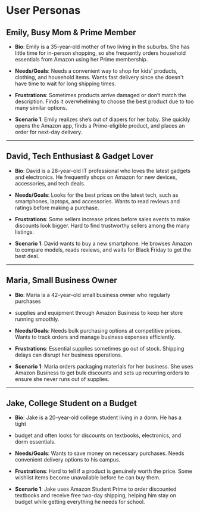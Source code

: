 # User Personas

<!-- a persona -->

## Emily, Busy Mom & Prime Member

- **Bio**: Emily is a 35-year-old mother of two living in the suburbs. She has
  little time for in-person shopping, so she frequently orders household
  essentials from Amazon using her Prime membership.

- **Needs/Goals**: Needs a convenient way to shop for kids' products, clothing,
  and household items. Wants fast delivery since she doesn't have time to wait
  for long shipping times.

- **Frustrations**: Sometimes products arrive damaged or don’t match the
  description. Finds it overwhelming to choose the best product due to too many
  similar options.

- **Scenario 1**: Emily realizes she’s out of diapers for her baby. She quickly
  opens the Amazon app, finds a Prime-eligible product, and places an order for
  next-day delivery.

---

## David, Tech Enthusiast & Gadget Lover

- **Bio**: David is a 28-year-old IT professional who loves the latest gadgets
  and electronics. He frequently shops on Amazon for new devices, accessories,
  and tech deals.

- **Needs/Goals**: Looks for the best prices on the latest tech, such as
  smartphones, laptops, and accessories. Wants to read reviews and ratings
  before making a purchase.

- **Frustrations**: Some sellers increase prices before sales events to make
  discounts look bigger. Hard to find trustworthy sellers among the many
  listings.

- **Scenario 1**: David wants to buy a new smartphone. He browses Amazon to
  compare models, reads reviews, and waits for Black Friday to get the best
  deal.

---

## Maria, Small Business Owner

- **Bio**: Maria is a 42-year-old small business owner who regularly purchases
- supplies and equipment through Amazon Business to keep her store running
  smoothly.
- **Needs/Goals**: Needs bulk purchasing options at competitive prices. Wants to
  track orders and manage business expenses efficiently.

- **Frustrations**: Essential supplies sometimes go out of stock. Shipping
  delays can disrupt her business operations.

- **Scenario 1**: Maria orders packaging materials for her business. She uses
  Amazon Business to get bulk discounts and sets up recurring orders to ensure
  she never runs out of supplies.

---

## Jake, College Student on a Budget

- **Bio**: Jake is a 20-year-old college student living in a dorm. He has a
  tight
- budget and often looks for discounts on textbooks, electronics, and dorm
  essentials.
- **Needs/Goals**: Wants to save money on necessary purchases. Needs convenient
  delivery options to his campus.

- **Frustrations**: Hard to tell if a product is genuinely worth the price. Some
  wishlist items become unavailable before he can buy them.

- **Scenario 1**: Jake uses Amazon Student Prime to order discounted textbooks
  and receive free two-day shipping, helping him stay on budget while getting
  everything he needs for school.
